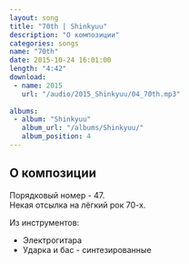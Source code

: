 ```yaml
---
layout: song
title: "70th | Shinkyuu"
description: "О композиции"
categories: songs
name: "70th"
date: 2015-10-24 16:01:00
length: "4:42"
download:
 - name: 2015
   url: "/audio/2015_Shinkyuu/04_70th.mp3"
   
albums:
 - album: "Shinkyuu"
   album_url: "/albums/Shinkyuu/"
   album_position: 4
---
```



## О композиции

Порядковый номер - 47.  
Некая отсылка на лёгкий рок 70-х.  


Из инструментов:
- Электрогитара
- Ударка и бас - синтезированные